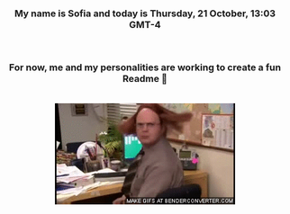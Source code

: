 


<div align="center">
<h3 >My name is Sofia and today is Thursday, 21 October, 13:03 GMT-4</h3><br>
<h3 >For now, me and my personalities are working to create a fun Readme 👋
</h3><br>
<img src='img/dwight.gif' alt='working...'/>
</div>
